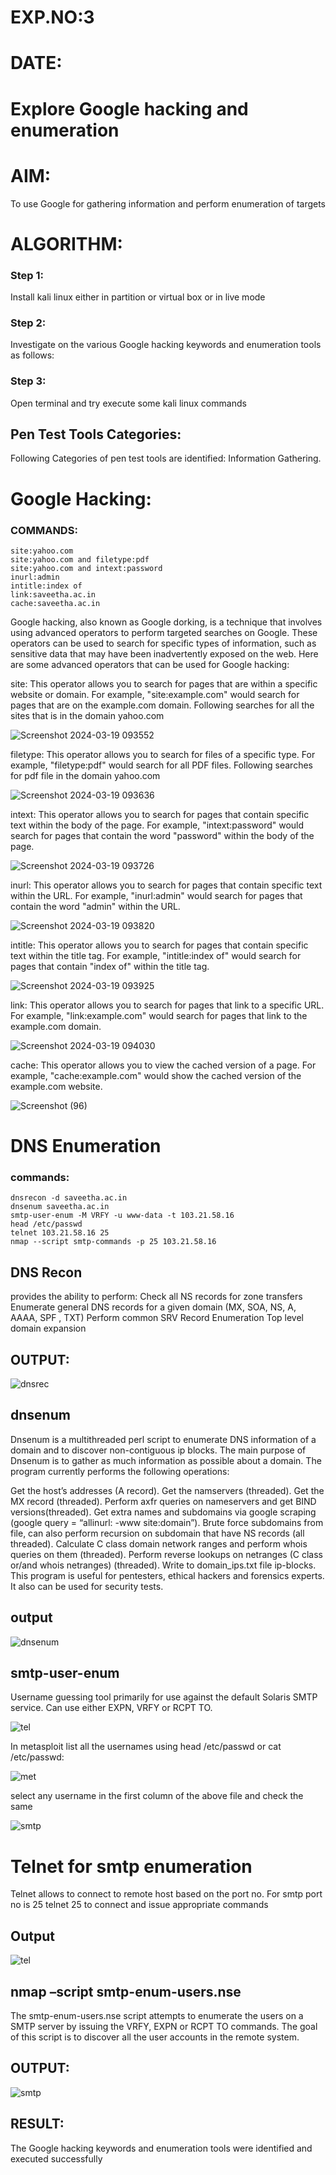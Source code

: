 # EXP.NO:3
# DATE:

# Explore Google hacking and enumeration 

# AIM:

To use Google for gathering information and perform enumeration of targets

# ALGORITHM:

### Step 1:

Install kali linux either in partition or virtual box or in live mode

### Step 2:

Investigate on the various Google hacking keywords and enumeration tools as follows:


### Step 3:
Open terminal and try execute some kali linux commands

## Pen Test Tools Categories:  

Following Categories of pen test tools are identified:
Information Gathering.

# Google Hacking:

### COMMANDS:
```
site:yahoo.com
site:yahoo.com and filetype:pdf
site:yahoo.com and intext:password
inurl:admin
intitle:index of
link:saveetha.ac.in
cache:saveetha.ac.in

```

Google hacking, also known as Google dorking, is a technique that involves using advanced operators to perform targeted searches on Google. These operators can be used to search for specific types of information, such as sensitive data that may have been inadvertently exposed on the web. Here are some advanced operators that can be used for Google hacking:

site: This operator allows you to search for pages that are within a specific website or domain. For example, "site:example.com" would search for pages that are on the example.com domain.
Following searches for all the sites that is in the domain yahoo.com


![Screenshot 2024-03-19 093552](https://github.com/Shree-Ram-R/Enumeration/assets/121288490/dfa6bfed-c6a5-4949-9a94-f37ff8d6cff7)



filetype: This operator allows you to search for files of a specific type. For example, "filetype:pdf" would search for all PDF files.
Following searches for pdf file in the domain yahoo.com

![Screenshot 2024-03-19 093636](https://github.com/Shree-Ram-R/Enumeration/assets/121288490/62b116af-2f29-45cc-8755-330d5d3bcde0)


intext: This operator allows you to search for pages that contain specific text within the body of the page. For example, "intext:password" would search for pages that contain the word "password" within the body of the page.

![Screenshot 2024-03-19 093726](https://github.com/Shree-Ram-R/Enumeration/assets/121288490/ec2c4881-54a0-4752-b1e4-f9527a64c7c9)


inurl: This operator allows you to search for pages that contain specific text within the URL. For example, "inurl:admin" would search for pages that contain the word "admin" within the URL.

![Screenshot 2024-03-19 093820](https://github.com/Shree-Ram-R/Enumeration/assets/121288490/2304853a-c961-4be0-bdff-a0ccdb01506e)


intitle: This operator allows you to search for pages that contain specific text within the title tag. For example, "intitle:index of" would search for pages that contain "index of" within the title tag.

![Screenshot 2024-03-19 093925](https://github.com/Shree-Ram-R/Enumeration/assets/121288490/18602c7a-e431-461d-b99c-ad9e75d20a34)


link: This operator allows you to search for pages that link to a specific URL. For example, "link:example.com" would search for pages that link to the example.com domain.

![Screenshot 2024-03-19 094030](https://github.com/Shree-Ram-R/Enumeration/assets/121288490/80592077-478a-4a7e-bba3-823b345fa93e)


cache: This operator allows you to view the cached version of a page. For example, "cache:example.com" would show the cached version of the example.com website.

![Screenshot (96)](https://github.com/Shree-Ram-R/Enumeration/assets/121288490/373daa2a-850d-41db-bd2b-c57788c07f18)

 
# DNS Enumeration

### commands:

```
dnsrecon -d saveetha.ac.in
dnsenum saveetha.ac.in
smtp-user-enum -M VRFY -u www-data -t 103.21.58.16
head /etc/passwd
telnet 103.21.58.16 25
nmap --script smtp-commands -p 25 103.21.58.16
```

## DNS Recon
provides the ability to perform:
Check all NS records for zone transfers
Enumerate general DNS records for a given domain (MX, SOA, NS, A, AAAA, SPF , TXT)
Perform common SRV Record Enumeration
Top level domain expansion
## OUTPUT:


![dnsrec](https://github.com/Shree-Ram-R/Enumeration/assets/121288490/f4b82004-3313-4b61-8592-5dcfc577f020)



## dnsenum
Dnsenum is a multithreaded perl script to enumerate DNS information of a domain and to discover non-contiguous ip blocks. The main purpose of Dnsenum is to gather as much information as possible about a domain. The program currently performs the following operations:

Get the host’s addresses (A record).
Get the namservers (threaded).
Get the MX record (threaded).
Perform axfr queries on nameservers and get BIND versions(threaded).
Get extra names and subdomains via google scraping (google query = “allinurl: -www site:domain”).
Brute force subdomains from file, can also perform recursion on subdomain that have NS records (all threaded).
Calculate C class domain network ranges and perform whois queries on them (threaded).
Perform reverse lookups on netranges (C class or/and whois netranges) (threaded).
Write to domain_ips.txt file ip-blocks.
This program is useful for pentesters, ethical hackers and forensics experts. It also can be used for security tests.

## output

![dnsenum](https://github.com/Shree-Ram-R/Enumeration/assets/121288490/ae212de7-0327-48db-88c0-fe93337d25d0)


## smtp-user-enum
Username guessing tool primarily for use against the default Solaris SMTP service. Can use either EXPN, VRFY or RCPT TO.

![tel](https://github.com/Shree-Ram-R/Enumeration/assets/121288490/a71cc679-cfa8-4ff6-893a-628dced2addb)


In metasploit list all the usernames using head /etc/passwd or cat /etc/passwd:

![met](https://github.com/Shree-Ram-R/Enumeration/assets/121288490/2e4ac59b-d763-4ae0-bceb-1c30cb246932)


select any username in the first column of the above file and check the same

![smtp](https://github.com/Shree-Ram-R/Enumeration/assets/121288490/6e69c136-1d94-4dde-a034-d71e997c56df)



# Telnet for smtp enumeration
Telnet allows to connect to remote host based on the port no. For smtp port no is 25
telnet <host address> 25 to connect
and issue appropriate commands
  
 ## Output
  
  ![tel](https://github.com/Shree-Ram-R/Enumeration/assets/121288490/a41a5d91-728b-4717-8bbb-4c90338fecae)


## nmap –script smtp-enum-users.nse <hostname>

The smtp-enum-users.nse script attempts to enumerate the users on a SMTP server by issuing the VRFY, EXPN or RCPT TO commands. The goal of this script is to discover all the user accounts in the remote system.


## OUTPUT:

![smtp](https://github.com/Shree-Ram-R/Enumeration/assets/121288490/defd40c8-9c95-4aea-9001-4816e441e0ec)


## RESULT:
The Google hacking keywords and enumeration tools were identified and executed successfully

